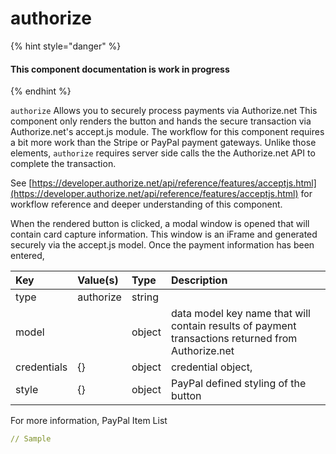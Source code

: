 # authorize

{% hint style="danger" %}
#### This component documentation is work in progress
{% endhint %}

`authorize` Allows you to securely process payments via Authorize.net This component only renders the button and hands the secure transaction via Authorize.net's accept.js module. The workflow for this component requires a bit more work than the Stripe or PayPal payment gateways. Unlike those elements, `authorize` requires server side calls the the Authorize.net API to complete the transaction.

See [https://developer.authorize.net/api/reference/features/acceptjs.html](https://developer.authorize.net/api/reference/features/acceptjs.html) for workflow reference and deeper understanding of this component.

When the rendered button is clicked, a modal window is opened that will contain card capture information. This window is an iFrame and generated securely via the accept.js model. Once the payment information has been entered,



| Key | Value\(s\) | Type | Description |
| :--- | :--- | :--- | :--- |
| type | authorize | string |  |
| model |  | object | data model key name that will contain results of payment transactions returned from Authorize.net |
| credentials | {} | object | credential object, |
| style | {} | object | PayPal defined styling of the button |

For more information, PayPal Item List

```yaml
// Sample 

```

```javascript

```

### 


